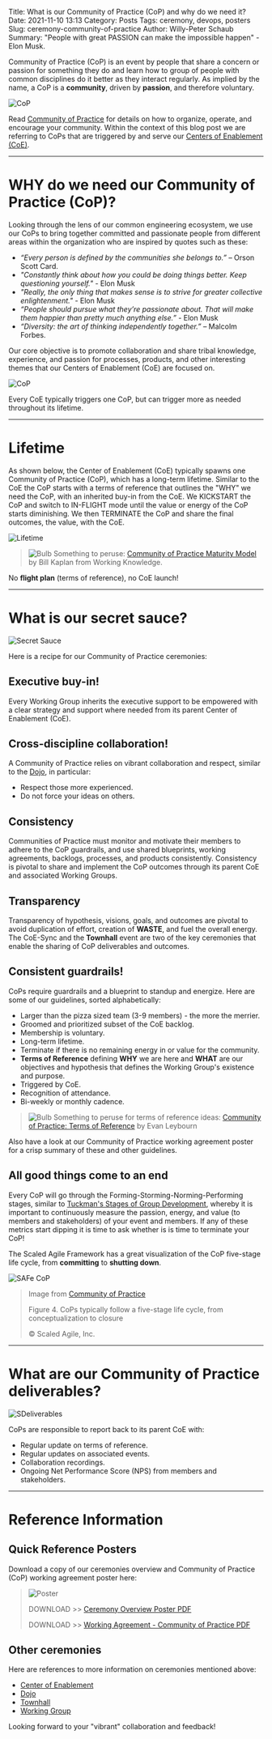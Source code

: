 Title: What is our Community of Practice (CoP) and why do we need it?
Date: 2021-11-10 13:13
Category: Posts
Tags: ceremony, devops, posters
Slug: ceremony-community-of-practice
Author: Willy-Peter Schaub
Summary: "People with great PASSION can make the impossible happen" - Elon Musk.

Community of Practice (CoP) is an event by people that share a concern or passion for something they do and learn how to group of people with common disciplines do it better as they interact regularly. As implied by the name, a CoP is a **community**, driven by **passion**, and therefore voluntary.

![CoP](../images/ceremony-community-of-practice-1.png)

Read [Community of Practice](https://www.scaledagileframework.com/communities-of-practice/) for details on how to organize, operate, and encourage your community. Within the context of this blog post we are referring to CoPs that are triggered by and serve our [Centers of Enablement (CoE)](/ceremony-center-of-enablement.html).

---

# WHY do we need our Community of Practice (CoP)?

Looking through the lens of our common engineering ecosystem, we use our CoPs to bring together committed and passionate people from different areas within the organization who are inspired by quotes such as these:

- _“Every person is defined by the communities she belongs to.”_ – Orson Scott Card.
- _"Constantly think about how you could be doing things better. Keep questioning yourself."_ - Elon Musk
- _"Really, the only thing that makes sense is to strive for greater collective enlightenment."_ - Elon Musk
- _“People should pursue what they’re passionate about. That will make them happier than pretty much anything else.”_ - Elon Musk
- _“Diversity: the art of thinking independently together.”_ – Malcolm Forbes.

Our core objective is to promote collaboration and share tribal knowledge, experience, and passion for processes, products, and other interesting themes that our Centers of Enablement (CoE) are focused on.

![CoP](../images/ceremony-community-of-practice-2.png)

Every CoE typically triggers one CoP, but can trigger more as needed throughout its lifetime.

---

# Lifetime

As shown below, the Center of Enablement (CoE) typically spawns one Community of Practice (CoP), which has a long-term lifetime. Similar to the CoE the CoP starts with a terms of reference that outlines the "WHY" we need the CoP, with an inherited buy-in from the CoE. We KICKSTART the CoP and switch to IN-FLIGHT mode until the value or energy of the CoP starts diminishing. We then TERMINATE the CoP and share the final outcomes, the value, with the CoE. 

![Lifetime](../images/ceremony-community-of-practice-lifetime.png) 

>
> ![Bulb](../images/moving-hundreds-of-pipeline-snowflakes-part8-7.png) Something to peruse:  [Community of Practice Maturity Model](https://workingknowledge-csp.com/wp-content/uploads/CoP_Maturity_Model_v1.pdf) by Bill Kaplan from Working Knowledge.
>

No **flight plan** (terms of reference), no CoE launch!

---

# What is our secret sauce?

![Secret Sauce](../images/ceremony-community-of-practice-3.png)

Here is a recipe for our Community of Practice ceremonies:

## Executive buy-in!

Every Working Group inherits the executive support to be empowered with a clear strategy and support where needed from its parent Center of Enablement (CoE).

## Cross-discipline collaboration!

A Community of Practice relies on vibrant collaboration and respect, similar to the [Dojo](/images/coming-soon.png), in particular:

- Respect those more experienced. 
- Do not force your ideas on others.

## Consistency

Communities of Practice must monitor and motivate their members to adhere to the CoP guardrails, and use shared blueprints, working agreements, backlogs, processes, and products consistently. Consistency is pivotal to share and implement the CoP outcomes through its parent CoE and associated Working Groups.

## Transparency 

Transparency of hypothesis, visions, goals, and outcomes are pivotal to avoid duplication of effort, creation of **WASTE**, and fuel the overall energy. The CoE-Sync and the **Townhall** event are two of the key ceremonies that enable the sharing of CoP deliverables and outcomes.

## Consistent guardrails!

CoPs require guardrails and a blueprint to standup and energize. Here are some of our guidelines, sorted alphabetically:

- Larger than the pizza sized team (3-9 members) - the more the merrier.
- Groomed and prioritized subset of the CoE backlog.
- Membership is voluntary.
- Long-term lifetime.
- Terminate if there is no remaining energy in or value for the community.
- **Terms of Reference** defining **WHY** we are here and **WHAT** are our objectives and hypothesis that defines the Working Group's existence and purpose.
- Triggered by CoE.
- Recognition of attendance.
- Bi-weekly or monthly cadence.

>
> ![Bulb](../images/moving-hundreds-of-pipeline-snowflakes-part8-7.png) Something to peruse for terms of reference ideas: [Community of Practice: Terms of Reference](https://view.officeapps.live.com/op/view.aspx?src=http%3A%2F%2Ftheagiledirector.com%2Fimages%2FCoPToR-examplebyEvanLeybourn.docx) by Evan Leybourn
>

Also have a look at our Community of Practice working agreement poster for a crisp summary of these and other guidelines. 

## All good things come to an end

Every CoP will go through the Forming-Storming-Norming-Performing stages, similar to [Tuckman's Stages of Group Development](https://en.wikipedia.org/wiki/Tuckman%27s_stages_of_group_development), whereby it is important to continuously measure the passion, energy, and value (to members and stakeholders) of your event and members. 
If any of these metrics start dipping it is time to ask whether is is time to terminate your CoP!

The Scaled Agile Framework has a great visualization of the CoP five-stage life cycle, from **committing** to **shutting down**.

![SAFe CoP](../images/ceremony-community-of-practice-safe.png)

>
> Image from [Community of Practice](https://www.scaledagileframework.com/communities-of-practice/)
>
> Figure 4. CoPs typically follow a five-stage life cycle, from conceptualization to closure
>
> © Scaled Agile, Inc.
>

---

# What are our Community of Practice deliverables?

![SDeliverables](../images/ceremony-community-of-practice-4.png)

CoPs are responsible to report back to its parent CoE with:  

- Regular update on terms of reference.
- Regular updates on associated events.
- Collaboration recordings.
- Ongoing Net Performance Score (NPS) from members and stakeholders.

---

# Reference Information

## Quick Reference Posters

Download a copy of our ceremonies overview and Community of Practice (CoP) working agreement poster here:

> ![Poster](../images/moving-hundreds-of-pipeline-snowflakes-qr-1-2.png)
>
> DOWNLOAD >> [Ceremony Overview Poster PDF](/documents/working-agreement-ceremonies-overview.pdf)
>
> DOWNLOAD >> [Working Agreement - Community of Practice PDF](/documents/working-agreement-ceremony-community-of-practice.pdf)

## Other ceremonies

Here are references to more information on ceremonies mentioned above:

- [Center of Enablement](/ceremony-center-of-enablement.html)
- [Dojo](../images/coming-soon.png)
- [Townhall](../images/coming-soon.png)
- [Working Group](/ceremony-working-group.html)

Looking forward to your "vibrant" collaboration and feedback!

